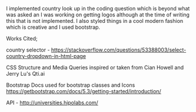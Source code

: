 
I implemented country look up in the coding question which is beyond what was asked an I was working on getting logos although at the time of writing this that is not implemented. I also styled things in a cool modern fashion which is creative and I used bootstrap.







Works Cited;

country selector - https://stackoverflow.com/questions/53388003/select-country-dropdown-in-html-page


CSS Structure and Media Queries inspired or taken from Cian Howell and Jerry Lu's Qti.ai

Bootstrap Docs used for bootstrap classes and Icons https://getbootstrap.com/docs/5.3/getting-started/introduction/

API - http://universities.hipolabs.com/